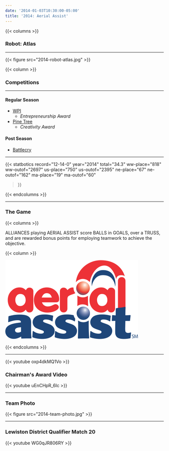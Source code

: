 ```yaml
---
date: '2014-01-03T10:30:00-05:00'
title: '2014: Aerial Assist'
---
```


{{< columns >}}

### Robot: Atlas

---

{{< figure src="2014-robot-atlas.jpg" >}}

{{< column >}}

### Competitions

---

#### Regular Season

* [WPI](https://www.thebluealliance.com/event/2014mawor)
  * _Entrepreneurship Award_
* [Pine Tree](https://www.thebluealliance.com/event/2014melew)
  * _Creativity Award_

#### Post Season

* [Battlecry](https://www.thebluealliance.com/event/2014bc)

---

{{< statbotics
    record="12-14-0" year="2014"
    total="34.3"
    ww-place="818" ww-outof="2697"
    us-place="750" us-outof="2395"
    ne-place="67"  ne-outof="162"
    ma-place="19"  ma-outof="60"
>}}

{{< endcolumns >}}

---

### The Game

{{< columns >}}

ALLIANCES playing AERIAL ASSIST score BALLS in GOALS, over a TRUSS, and are rewarded bonus points
for employing teamwork to achieve the objective.

{{< column >}}

[![Aerial Assist Logo](aerial-assist-logo.svg)](https://en.wikipedia.org/wiki/Aerial_Assist)

{{< endcolumns >}}

---

{{< youtube oxp4dkMQ1Vo >}}

### Chairman's Award Video

{{< youtube uEnCHpR_6lc >}}

---

### Team Photo
{{< figure src="2014-team-photo.jpg" >}}

---

### Lewiston District Qualifier Match 20

{{< youtube WG0qJR806RY >}}
